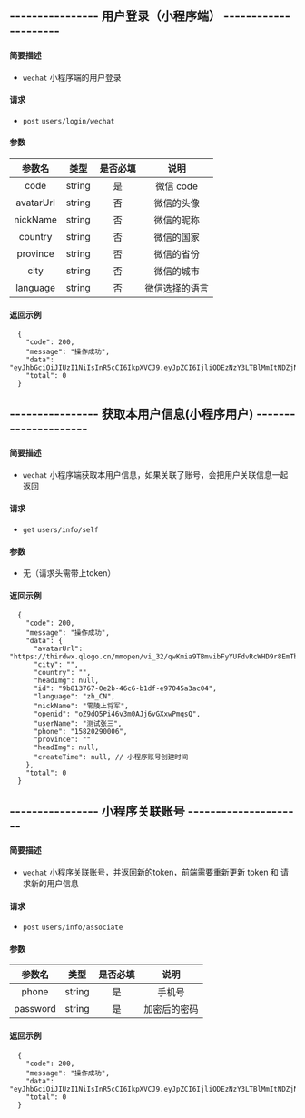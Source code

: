 
## ---------------- 用户登录（小程序端） ---------------------

#### 简要描述

- `wechat` 小程序端的用户登录

#### 请求

- `post` `users/login/wechat`

#### 参数

| 参数名 | 类型 | 是否必填 | 说明 |
|:---:|:---:|:---:|:---:|
| code | string | 是 | 微信 code |
| avatarUrl | string | 否 | 微信的头像 |
| nickName | string | 否 | 微信的昵称 |
| country | string | 否 | 微信的国家 |
| province | string | 否 | 微信的省份 |
| city | string | 否 | 微信的城市 |
| language | string | 否 | 微信选择的语言 |

#### 返回示例

```
  {
    "code": 200,
    "message": "操作成功",
    "data": "eyJhbGciOiJIUzI1NiIsInR5cCI6IkpXVCJ9.eyJpZCI6IjliODEzNzY3LTBlMmItNDZjNi1iMWRmLWU5NzA0NWEzYWMwNCIsInBob25lIjoiMTU4MjAyOTAwMDYiLCJvcGVuaWQiOm51bGwsImRlbGF5VGltZSI6MTYxNDk0MTE5NywidGVybWluYWwiOiJQQyIsInVzZXJBZ2VudCI6IlBvc3RtYW5SdW50aW1lLzcuMjYuOCIsImlhdCI6MTYxNDg0NzU5NywiZXhwIjoxNjE0OTMzOTk3fQ.HGA6DNRyFwazUQodhpbbtru2RtqVA5CBAo17VItrHVU",
    "total": 0
  }
```


## ---------------- 获取本用户信息(小程序用户) ---------------------

#### 简要描述

- `wechat` 小程序端获取本用户信息，如果关联了账号，会把用户关联信息一起返回

#### 请求

- `get` `users/info/self`

#### 参数

- 无（请求头需带上token）

#### 返回示例

```
  {
    "code": 200,
    "message": "操作成功",
    "data": {
      "avatarUrl": "https://thirdwx.qlogo.cn/mmopen/vi_32/qwKmia9TBmvibFyYUFdvRcWHD9r8EmTbrMFLWffncDt72YNia9JCg1Bqgn2nJZDlrwF7685npT7p9pX078CP9Otyw/132",
      "city": "",
      "country": "",
      "headImg": null,
      "id": "9b813767-0e2b-46c6-b1df-e97045a3ac04",
      "language": "zh_CN",
      "nickName": "零陵上将军",
      "openid": "oZ9dO5Pi46v3m0AJj6vGXxwPmqsQ",
      "userName": "测试张三",
      "phone": "15820290006",
      "province": ""
      "headImg": null,
      "createTime": null, // 小程序账号创建时间
    },
    "total": 0
  }
```

## ---------------- 小程序关联账号 ---------------------

#### 简要描述

- `wechat` 小程序关联账号，并返回新的token，前端需要重新更新 token 和 请求新的用户信息

#### 请求

- `post` `users/info/associate`

#### 参数

| 参数名 | 类型 | 是否必填 | 说明 |
|:---:|:---:|:---:|:---:|
| phone | string | 是 | 手机号 |
| password | string | 是 | 加密后的密码 |

#### 返回示例

```
  {
    "code": 200,
    "message": "操作成功",
    "data": "eyJhbGciOiJIUzI1NiIsInR5cCI6IkpXVCJ9.eyJpZCI6IjliODEzNzY3LTBlMmItNDZjNi1iMWRmLWU5NzA0NWEzYWMwNCIsInBob25lIjoiMTU4MjAyOTAwMDYiLCJvcGVuaWQiOm51bGwsImRlbGF5VGltZSI6MTYxNDk0MTE5NywidGVybWluYWwiOiJQQyIsInVzZXJBZ2VudCI6IlBvc3RtYW5SdW50aW1lLzcuMjYuOCIsImlhdCI6MTYxNDg0NzU5NywiZXhwIjoxNjE0OTMzOTk3fQ.HGA6DNRyFwazUQodhpbbtru2RtqVA5CBAo17VItrHVU",
    "total": 0
  }
```